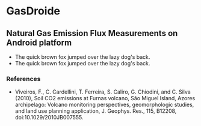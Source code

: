 # GasDroide
## Natural Gas Emission Flux Measurements on Android platform

* The quick brown fox jumped over the lazy dog's back.
* The quick brown fox jumped over the lazy dog's back.

### References

* Viveiros, F., C. Cardellini, T. Ferreira, S. Caliro, G. Chiodini, and C. Silva (2010), Soil CO2 emissions at Furnas volcano, São Miguel Island, Azores archipelago: Volcano monitoring perspectives, geomorphologic studies, and land use planning application, J. Geophys. Res., 115, B12208, doi:10.1029/2010JB007555. 



